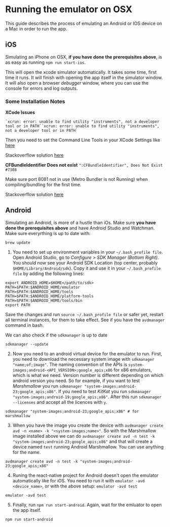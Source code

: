 # Running the emulator on OSX

This guide describes the process of emulating an Android or IOS device on a Mac in order to run the app.

## iOS

Simulating an iPhone on OSX, **if you have done the prerequisites above**, is as easy as running `npm run start-ios`.

This will open the xcode simulator automatically. It takes some time, first time it runs. It will finish with opening the app itself in the simulator window. It will also open a browser _debugger_ window, where you can use the console for errors and log outputs.

### Some Installation Notes

**XCode Issues**

```
`xcrun: error: unable to find utility "instruments", not a developer tool or in PATH``xcrun: error: unable to find utility "instruments", not a developer tool or in PATH`
```

Then you need to set the Command Line Tools in your XCode Settings like [here](https://drive.google.com/file/d/19ZXdU7TAkDaiFua327ZkiKYV-wYYOotu/view?usp=sharing)

Stackoverflow solution [here](https://stackoverflow.com/questions/39778607/error-running-react-native-app-from-terminal-ios)

**CFBundleIdentifier Does not exist**
`":CFBundleIdentifier", Does Not Exist #7308`

Make sure port 8081 not in use (Metro Bundler is not Running) when compiling/bundling for the first time.

Stackoverflow solution [here](https://github.com/facebook/react-native/issues/7308#issuecomment-216317248)

## Android

Simulating an Android, is more of a hustle than iOs. Make sure **you have done the prerequisites above** and have Android Studio and Watchman. Make sure everyrthing is up to date with:

```
brew update
```

1. You need to set up environment variables in your `~/.bash_profile file`. Open Android Studio, go to _Configure > SDK Manager (Bottom Right)_. You should now see your Android SDK Location (top center, probably `$HOME/Library/Android/sdk`). Copy it and use it in your `~/.bash_profile file` by adding the following lines:

```
export ANDROID_HOME=$HOME</path/to/sdk>
PATH=$PATH:$ANDROID_HOME/emulator
PATH=$PATH:$ANDROID_HOME/tools
PATH=$PATH:$ANDROID_HOME/platform-tools
PATH=$PATH:$ANDROID_HOME/tools/bin
export PATH
```

Save the changes and run `source ~/.bash_profile file` or safer yet, restart all terminal instances, for them to take effect. See if you have the `avdmanager` command in bash.

We can also check if the `sdkmanager` is up to date

```
sdkmanager --update
```

2. Now you need to an android virtual device for the emulator to run. First, you need to download the necessary system image with `sdkmanager "name;of;image"`. The naming convention of the APIs is `system-images;android-<API_VERSION>;google_apis;x86` for x86 emulators, which is what we need. Version number is different depending on which android version you need. So for example, if you want to test _Marshmallow_ you run `sdkmanager "system-images;android-23;google_apis;x86"`. If you need to test _KitKat_ you run `sdkmanager "system-images;android-19;google_apis;x86"`. After this run `sdkmanager --licenses` and accept all the licences with `y`.

```
sdkmanager "system-images;android-23;google_apis;x86" # for marshmallow
```

3. When you have the image you create the device with `avdmanager create avd -n <name> -k "<system-images;name>"`. So with the Marshmallow image installed above we can do `avdmanager create avd -n test -k "system-images;android-23;google_apis;x86"` and that will create a device named `test` running Android Marshmallow. You can use anything for the name.

```
avdmanager create avd -n test -k "system-images;android-23;google_apis;x86"
```

4. Runing the react-native project for Android doesn't open the emulator automatically like for iOS. You need to run it with `emulator -avd <device_name>`, or with the above setup: `emulator -avd test`

```
emulator -avd test
```

5. Finally, run `npm run start-android`. Again, wait for the emluator to open the app itself.

```
npm run start-android
```
